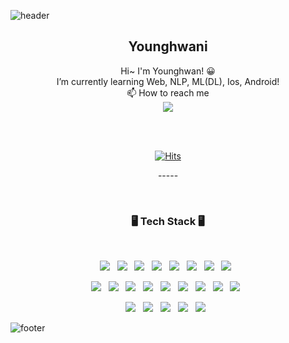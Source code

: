 ![header](https://capsule-render.vercel.app/api?type=waving&color=gradient&customColorList=0,2,2,5,30&height=100&section=header)

<div align="center">
  <h2>Younghwani</h2>
  
  <p>Hi~ I'm Younghwan! 😀 <br />
  I’m currently learning Web, NLP, ML(DL), Ios, Android!<br />
  📫 How to reach me<br />
    <a href="mailto:younghwankim624@gmail.com" target="_blank"><img src="https://img.shields.io/badge/Gmail-EA4335?style=flat&logo=Gmail&logoColor=white"/></a></p>
  
  <br /> <br />
  
  [![Hits](https://hits.seeyoufarm.com/api/count/incr/badge.svg?url=https%3A%2F%2Fgithub.com%2Fyounghwani&count_bg=%2366C1DF&title_bg=%234680ED&icon=&icon_color=%23E7E7E7&title=VISIT&edge_flat=false)](https://hits.seeyoufarm.com)
  <br /> 
  <p>-----</p>
  <br />
</div>

<h3 align="center"><b>🖥 Tech Stack 🖥</b></h3>
</br>
<p align="center">
<img src="https://img.shields.io/badge/python-3670A0?style=flat&logo=python&logoColor=ffdd54"/></a> &nbsp
<img src="https://img.shields.io/badge/java-%23ED8B00.svg?style=flat&logo=java&logoColor=white"/></a> &nbsp
<img src="https://img.shields.io/badge/javascript-%23323330.svg?style=flat&logo=javascript&logoColor=%23F7DF1E"/></a> &nbsp
<img src="https://img.shields.io/badge/swift-F54A2A?style=flat&logo=swift&logoColor=white"/></a> &nbsp
<img src="https://img.shields.io/badge/c-%2300599C.svg?style=flate&logo=c&logoColor=white"/></a> &nbsp 
<img src="https://img.shields.io/badge/c++-%2300599C.svg?style=flat&logo=c%2B%2B&logoColor=white"/></a> &nbsp 
<img src="https://img.shields.io/badge/iOS-000000?style=flat&logo=ios&logoColor=white"/></a> &nbsp 
<img src="https://img.shields.io/badge/Android-3DDC84?style=flat&logo=android&logoColor=white"/></a> &nbsp </p>
<p align="center">
<img src="https://img.shields.io/badge/spring-%236DB33F.svg?style=flat&logo=spring&logoColor=white"/></a> &nbsp
<img src="https://img.shields.io/badge/django-%23092E20.svg?style=flat&logo=django&logoColor=white"/></a> &nbsp
<img src="https://img.shields.io/badge/flask-%23000.svg?style=flat&logo=flask&logoColor=white"/></a> &nbsp
<img src="https://img.shields.io/badge/node.js-6DA55F?style=flat&logo=node.js&logoColor=white"/></a> &nbsp
<img src="https://img.shields.io/badge/react-%2320232a.svg?style=flat&logo=react&logoColor=%2361DAFB"/></a> &nbsp 
<img src="https://img.shields.io/badge/firebase-%23039BE5.svg?style=flat&logo=firebase"/></a> &nbsp 
<img src="https://img.shields.io/badge/MariaDB-003545?style=flat&logo=mariadb&logoColor=white"/></a> &nbsp 
<img src="https://img.shields.io/badge/mysql-%2300f.svg?style=flat&logo=mysql&logoColor=white"/></a> &nbsp 
<img src="https://img.shields.io/badge/heroku-%23430098.svg?style=flat&logo=heroku&logoColor=white"/></a> &nbsp </p>
<p align="center">
<img src="https://img.shields.io/badge/Keras-%23D00000.svg?style=flat&logo=Keras&logoColor=white"/></a> &nbsp 
<img src="https://img.shields.io/badge/TensorFlow-%23FF6F00.svg?style=flat&logo=TensorFlow&logoColor=white"/></a> &nbsp 
<img src="https://img.shields.io/badge/numpy-%23013243.svg?style=flat&logo=numpy&logoColor=white"/></a> &nbsp 
<img src="https://img.shields.io/badge/pandas-%23150458.svg?style=flat&logo=pandas&logoColor=white"/></a> &nbsp 
<img src="https://img.shields.io/badge/SciPy-%230C55A5.svg?style=flat&logo=scipy&logoColor=%white"/></a> &nbsp </p>

![footer](https://capsule-render.vercel.app/api?type=waving&color=gradient&customColorList=11,3,6,10,30&height=100&section=footer)
